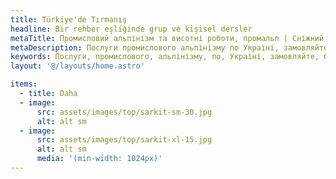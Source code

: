```yaml
---
title: Türkiye'de Tırmanış
headline: Bir rehber eşliğinde grup ve kişisel dersler
metaTitle: Промисловий альпінізм та висотні роботи, промальп | Сніжний Барс
metaDescription: Послуги промислового альпінізму по Україні, замовляйте будівельні роботи на висоті ☎ + 38 (096) 555-30-92 від компанії Сніжний Барс.
keywords: Послуги, промислового, альпінізму, по, Україні, замовляйте, будівельні, роботи 
layout: '@/layouts/home.astro'

items:
  - title: Daha
  - image:
      src: assets/images/top/sarkit-sm-30.jpg
      alt: alt sm
  - image:
      src: assets/images/top/sarkit-xl-15.jpg
      alt: alt sm
      media: '(min-width: 1024px)'
---
```

